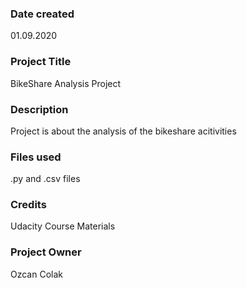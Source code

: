 ### Date created
01.09.2020

### Project Title
BikeShare Analysis Project

### Description
Project is about the analysis of the bikeshare acitivities

### Files used
.py and .csv files

### Credits
Udacity Course Materials

### Project Owner
Ozcan Colak
